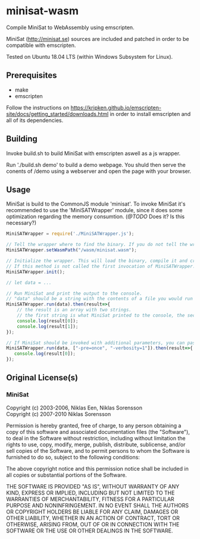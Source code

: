 # minisat-wasm
Compile MiniSat to WebAssembly using emscripten.

MiniSat (http://minisat.se) sources are included and patched in order to be compatible with emscripten.

Tested on Ubuntu 18.04 LTS (within Windows Subsystem for Linux).

## Prerequisites
* make
* emscripten

Follow the instructions on https://kripken.github.io/emscripten-site/docs/getting_started/downloads.html in order to install emscripten and all of its dependencies.

## Building
Invoke build.sh to build MiniSat with emscripten aswell as a js wrapper.

Run './build.sh demo' to build a demo webpage. You shuld then serve the conents of /demo using a webserver and open the page with your browser.

## Usage
MiniSat is build to the CommonJS module 'minisat'. To invoke MiniSat it's recommended to use the 'MiniSATWrapper' module, since it does some optimization regarding the memory consumtion. (*@TODO* Does it? Is this necessary?)

```js
MiniSATWrapper = require('./MiniSATWrapper.js');

// Tell the wrapper where to find the binary. If you do not tell the wrapper where to look, it will try and load "minisat.wasm" by default.
MiniSATWrapper.setWasmPath("/wasm/minisat.wasm");

// Initialize the wrapper. This will load the binary, compile it and create the needed Memory.
// If this method is not called the first invocation of MiniSATWrapper.run() does call it.
MiniSATWrapper.init();

// let data = ...

// Run MiniSat and print the output to the console.
// "data" should be a string with the contents of a file you would run MiniSat normaly on.
MiniSATWrapper.run(data).then(result=>{
    // the result is an array with two strings.
    // the first string is what MiniSat printed to the console, the second one is the contents of a result file generated by MiniSat
    console.log(result[0]);
    console.log(result[1]);
});

// If MiniSat should be invoked with additional parameters, you can pass them too.
MiniSATWrapper.run(data, ["-pre=once", "-verbosity=1"]).then(result=>{
   console.log(result[0]);
});

```

## Original License(s)
### MiniSat
Copyright (c) 2003-2006, Niklas Een, Niklas Sorensson  
Copyright (c) 2007-2010  Niklas Sorensson

Permission is hereby granted, free of charge, to any person obtaining a
copy of this software and associated documentation files (the
"Software"), to deal in the Software without restriction, including
without limitation the rights to use, copy, modify, merge, publish,
distribute, sublicense, and/or sell copies of the Software, and to
permit persons to whom the Software is furnished to do so, subject to
the following conditions:

The above copyright notice and this permission notice shall be included
in all copies or substantial portions of the Software.

THE SOFTWARE IS PROVIDED "AS IS", WITHOUT WARRANTY OF ANY KIND, EXPRESS
OR IMPLIED, INCLUDING BUT NOT LIMITED TO THE WARRANTIES OF
MERCHANTABILITY, FITNESS FOR A PARTICULAR PURPOSE AND
NONINFRINGEMENT. IN NO EVENT SHALL THE AUTHORS OR COPYRIGHT HOLDERS BE
LIABLE FOR ANY CLAIM, DAMAGES OR OTHER LIABILITY, WHETHER IN AN ACTION
OF CONTRACT, TORT OR OTHERWISE, ARISING FROM, OUT OF OR IN CONNECTION
WITH THE SOFTWARE OR THE USE OR OTHER DEALINGS IN THE SOFTWARE.
